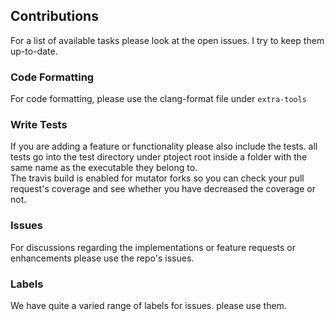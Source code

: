 ## Contributions

For a list of available tasks please look at the open issues. I try to keep them up-to-date.<br/>

### Code Formatting
For code formatting, please use the clang-format file under `extra-tools`<br/>

### Write Tests
If you are adding a feature or functionality please also include the tests. all tests go into the test directory under ptoject root inside a folder with the same name as the executable they belong to.<br/>
The travis build is enabled for mutator forks so you can check your pull request's coverage and see whether you have decreased the coverage or not.<br/>

### Issues
For discussions regarding the implementations or feature requests or enhancements please use the repo's issues.<br/>

### Labels
We have quite a varied range of labels for issues. please use them.<br/>
